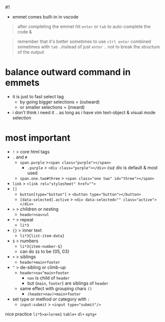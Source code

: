 #1
- emmet comes built-in in vscode
> after completing the emmet hit `enter` or `tab` to auto-complete the code &

> remember that it's better sometimes to use `ctrl enter` combined sometimes with `tab` 
> ..instead of just `enter` .. not to break the structure of the output

# balance outward command in emmets
- it is just to fast select tag 
	- by going bigger selections = (outward) 
	- or smaller selections = (inward)
- i don't think i need it .. as long as i have vim text-object & visual mode selection
# most important
- `!` > core html tags
- `.` and `#`
	- `span.purple` >`<span class="purple"></span>`
		- `.purple` > `<div class="purple"></div>` 
		  cuz div is default & most used
	- `span.one.two#three` > 
	  `<span class="one two" id="three"></span>`
- `link` > `<link rel="stylesheet" href="">`
- `[]`
	- `button[type="button"]` > `<button type="button"></button>`
	- `[data-selected].active` > 
	  `<div data-selected="" class="active"></div>`
- `>` > children or nesting
	- `header>nav>ul`
- `*` > repeat
	- `li*3`
- `{}` > inner text
	- `li*3{list-item-data}`
- `$` > numbers
	- `li*3{item-number-$}`
	- can do `$$` to be {05, 03}
- `+` > siblings
	- `header+main+footer`
- `^` > de-sibling or climb-up
	- `header>nav^main+footer` 
		- `nav` is child of `header`
		- but {`main`, `footer`} are siblings of `header`
	- same effect with grouping chars `()`
		- `(header>nav)+main+footer`
- set type or method or category with `:`
	- `input:submit` > `<input type="submit"/>`

nice practice
`li*5>a>lorem1`
`table+`
	`dl+`
	`optg+`